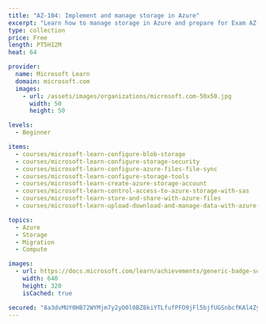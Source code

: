 ```yaml
---
title: "AZ-104: Implement and manage storage in Azure"
excerpt: "Learn how to manage storage in Azure and prepare for Exam AZ-104: Microsoft Azure Administrator."
type: collection
price: Free
length: PT5H12M
heat: 64

provider:
  name: Microsoft Learn
  domain: microsoft.com
  images:
    - url: /assets/images/organizations/microsoft.com-50x50.jpg
      width: 50
      height: 50

levels:
  - Beginner

items:
  - courses/microsoft-learn-configure-blob-storage
  - courses/microsoft-learn-configure-storage-security
  - courses/microsoft-learn-configure-azure-files-file-sync
  - courses/microsoft-learn-configure-storage-tools
  - courses/microsoft-learn-create-azure-storage-account
  - courses/microsoft-learn-control-access-to-azure-storage-with-sas
  - courses/microsoft-learn-store-and-share-with-azure-files
  - courses/microsoft-learn-upload-download-and-manage-data-with-azure-storage-explorer

topics:
  - Azure
  - Storage
  - Migration
  - Compute

images:
  - url: https://docs.microsoft.com/learn/achievements/generic-badge-social.png
    width: 640
    height: 320
    isCached: true

secured: "8a3dvMUY0HB72WYMjm7y2yO0l0BZ8kiYTLfufPFO9jFl5bjfUGSnbcfKAl4ZyInINdig1kmFDpFJOIlSCvH0CCTH5hTLQPiih9SRL50HrQJWYRQbfW3tpMh+FqldeJmcQjov//PUmolVO6M84mVnZqhh9x+S0eQLVKjKjVO/tuu0iU2U1QKMVNWv1vetqc/MjtZiUcYvyWEQL9iD+/uXxYGZT5EX3osl3743PdM/NmSmuG0bwagxF3lt4CC/l19xH4sEYYk8oXg3OYm2wE0yyL3wNPs0u5BBW2OhUDjEhPQ08XTHbrB9D/pxpnhwgW/Ki9DrOfoqMzFaxqTGJTdzlNzpzFlXr5xZ9GZLwROTRG0=;HAjbpQfj54uxCFX68KHtQA=="
---
```


